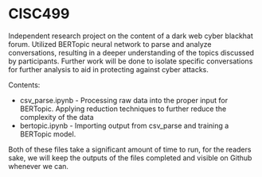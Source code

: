 # CISC499
Independent research project on the content of a dark web cyber blackhat forum. 
Utilized BERTopic neural network to parse and analyze conversations, resulting in a deeper understanding of the topics discussed by participants. 
Further work will be done to isolate specific conversations for further analysis to aid in protecting against cyber attacks.

Contents:
- csv_parse.ipynb - Processing raw data into the proper input for BERTopic. Applying reduction techniques to further reduce the complexity of the data
- bertopic.ipynb - Importing output from csv_parse and training a BERTopic model.

Both of these files take a significant amount of time to run, for the readers sake, we will keep the outputs of the files completed and visible on Github whenever we can.
